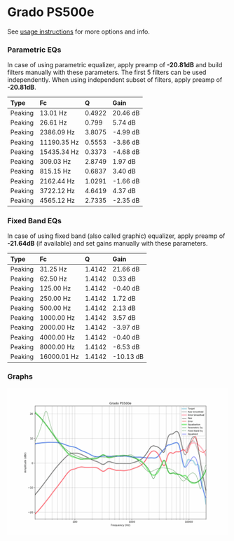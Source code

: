 # Grado PS500e
See [usage instructions](https://github.com/jaakkopasanen/AutoEq#usage) for more options and info.

### Parametric EQs
In case of using parametric equalizer, apply preamp of **-20.81dB** and build filters manually
with these parameters. The first 5 filters can be used independently.
When using independent subset of filters, apply preamp of **-20.81dB**.

| Type    | Fc          |      Q | Gain     |
|:--------|:------------|:-------|:---------|
| Peaking | 13.01 Hz    | 0.4922 | 20.46 dB |
| Peaking | 26.61 Hz    | 0.799  | 5.74 dB  |
| Peaking | 2386.09 Hz  | 3.8075 | -4.99 dB |
| Peaking | 11190.35 Hz | 0.5553 | -3.86 dB |
| Peaking | 15435.34 Hz | 0.3373 | -4.68 dB |
| Peaking | 309.03 Hz   | 2.8749 | 1.97 dB  |
| Peaking | 815.15 Hz   | 0.6837 | 3.40 dB  |
| Peaking | 2162.44 Hz  | 1.0291 | -1.66 dB |
| Peaking | 3722.12 Hz  | 4.6419 | 4.37 dB  |
| Peaking | 4565.12 Hz  | 2.7335 | -2.35 dB |

### Fixed Band EQs
In case of using fixed band (also called graphic) equalizer, apply preamp of **-21.64dB**
(if available) and set gains manually with these parameters.

| Type    | Fc          |      Q | Gain      |
|:--------|:------------|:-------|:----------|
| Peaking | 31.25 Hz    | 1.4142 | 21.66 dB  |
| Peaking | 62.50 Hz    | 1.4142 | 0.33 dB   |
| Peaking | 125.00 Hz   | 1.4142 | -0.40 dB  |
| Peaking | 250.00 Hz   | 1.4142 | 1.72 dB   |
| Peaking | 500.00 Hz   | 1.4142 | 2.13 dB   |
| Peaking | 1000.00 Hz  | 1.4142 | 3.57 dB   |
| Peaking | 2000.00 Hz  | 1.4142 | -3.97 dB  |
| Peaking | 4000.00 Hz  | 1.4142 | -0.40 dB  |
| Peaking | 8000.00 Hz  | 1.4142 | -6.53 dB  |
| Peaking | 16000.01 Hz | 1.4142 | -10.13 dB |

### Graphs
![](./Grado%20PS500e.png)